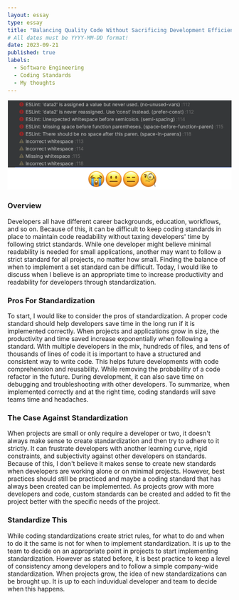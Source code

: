 ```yaml
---
layout: essay
type: essay
title: "Balancing Quality Code Without Sacrificing Development Efficiency"
# All dates must be YYYY-MM-DD format!
date: 2023-09-21
published: true
labels:
  - Software Engineering
  - Coding Standards
  - My thoughts
---
```

<p align="center">
  <img  src="../img/project_images/code-standard.png">
</p>

### Overview
Developers all have different career backgrounds, education, workflows, and so on. Because of this, it can be difficult to keep coding standards in place to maintain code readability without taxing developers' time by following strict standards. While one developer might believe minimal readability is needed for small applications, another may want to follow a strict standard for all projects, no matter how small. Finding the balance of when to implement a set standard can be difficult. Today, I would like to discuss when I believe is an appropriate time to increase productivity and readability for developers through standardization.

### Pros For Standardization
To start, I would like to consider the pros of standardization. A proper code standard should help developers save time in the long run if it is implemented correctly. When projects and applications grow in size, the productivity and time saved increase exponentially when following a standard. With multiple developers in the mix, hundreds of files, and tens of thousands of lines of code it is important to have a structured and consistent way to write code. This helps future developments with code comprehension and reusability. While removing the probability of a code refactor in the future. During development, it can also save time on debugging and troubleshooting with other developers. To summarize, when implemented correctly and at the right time, coding standards will save teams time and headaches. 

### The Case Against Standardization 
When projects are small or only require a developer or two, it doesn't always make sense to create standardization and then try to adhere to it strictly. It can frustrate developers with another learning curve, rigid constraints, and subjectivity against other developers on standards. Because of this, I don't believe it makes sense to create new standards when developers are working alone or on minimal projects. However, best practices should still be practiced and maybe a coding standard that has always been created can be implemented. As projects grow with more developers and code, custom standards can be created and added to fit the project better with the specific needs of the project. 

### Standardize This
While coding standardizations create strict rules, for what to do and when to do it the same is not for when to implement standardization. It is up to the team to decide on an appropriate point in projects to start implementing standardization. However as stated before, it is best practice to keep a level of consistency among developers and to follow a simple company-wide standardization. When projects grow, the idea of new standardizations can be brought up. It is up to each induvidual developer and team to decide when this happens. 
